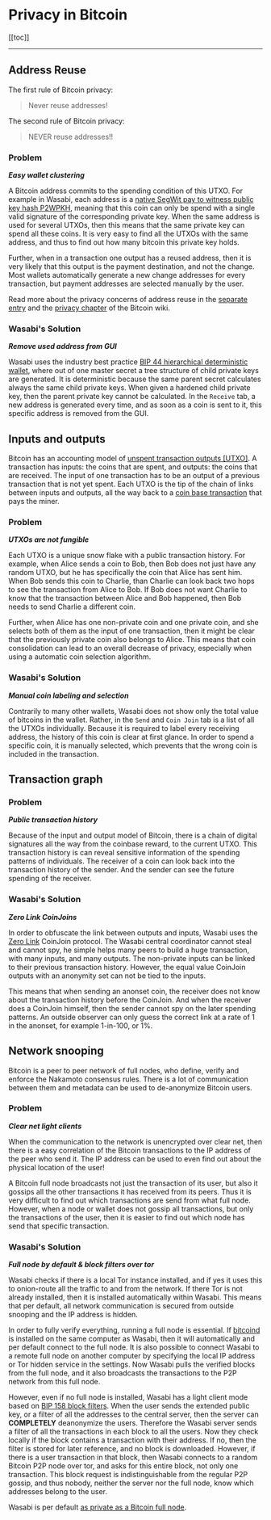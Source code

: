 # Privacy in Bitcoin

[[toc]]

---

## Address Reuse

The first rule of Bitcoin privacy:

> Never reuse addresses!

The second rule of Bitcoin privacy:

> NEVER reuse addresses!!

### Problem

_**Easy wallet clustering**_

A Bitcoin address commits to the spending condition of this UTXO. For example in Wasabi, each address is a [native SegWit pay to witness public key hash P2WPKH](https://programmingblockchain.gitbook.io/programmingblockchain/other_types_of_ownership/p2wpkh_pay_to_witness_public_key_hash), meaning that this coin can only be spend with a single valid signature of the corresponding private key. When the same address is used for several UTXOs, then this means that the same private key can spend all these coins. It is very easy to find all the UTXOs with the same address, and thus to find out how many bitcoin this private key holds. 

Further, when in a transaction one output has a reused address, then it is very likely that this output is the payment destination, and not the change. Most wallets automatically generate a new change addresses for every transaction, but payment addresses are selected manually by the user.

Read more about the privacy concerns of address reuse in the [separate entry](https://en.bitcoin.it/wiki/Address_reuse) and the [privacy chapter](https://en.bitcoin.it/Privacy#Address_reuse) of the Bitcoin wiki.

### Wasabi's Solution

_**Remove used address from GUI**_

Wasabi uses the industry best practice [BIP 44 hierarchical deterministic wallet](https://github.com/bitcoin/bips/blob/master/bip-0044.mediawiki), where out of one master secret a tree structure of child private keys are generated. It is deterministic because the same parent secret calculates always the same child private keys. When given a hardened child private key, then the parent private key cannot be calculated. In the `Receive` tab, a new address is generated every time, and as soon as a coin is sent to it, this specific address is removed from the GUI. 


## Inputs and outputs

Bitcoin has an accounting model of [unspent transaction outputs [UTXO]](https://bitcoin.org/en/blockchain-guide#introduction). A transaction has inputs: the coins that are spent, and outputs: the coins that are received. The input of one transaction has to be an output of a previous transaction that is not yet spent. Each UTXO is the tip of the chain of links between inputs and outputs, all the way back to a [coin base transaction](https://en.bitcoin.it/wiki/Coinbase) that pays the miner.

### Problem

_**UTXOs are not fungible**_

Each UTXO is a unique snow flake with a public transaction history. For example, when Alice sends a coin to Bob, then Bob does not just have any random UTXO, but he has specifically the coin that Alice has sent him. When Bob sends this coin to Charlie, than Charlie can look back two hops to see the transaction from Alice to Bob. If Bob does not want Charlie to know that the transaction between Alice and Bob happened, then Bob needs to send Charlie a different coin.

Further, when Alice has one non-private coin and one private coin, and she selects both of them as the input of one transaction, then it might be clear that the previously private coin also belongs to Alice. This means that coin consolidation can lead to an overall decrease of privacy, especially when using a automatic coin selection algorithm.

### Wasabi's Solution

_**Manual coin labeling and selection**_

Contrarily to many other wallets, Wasabi does not show only the total value of bitcoins in the wallet. Rather, in the `Send` and `Coin Join` tab is a list of all the UTXOs individually. Because it is required to label every receiving address, the history of this coin is clear at first glance. In order to spend a specific coin, it is manually selected, which prevents that the wrong coin is included in the transaction.


## Transaction graph

### Problem

_**Public transaction history**_

Because of the input and output model of Bitcoin, there is a chain of digital signatures all the way from the coinbase reward, to the current UTXO. This transaction history is can reveal sensitive information of the spending patterns of individuals. The receiver of a coin can look back into the transaction history of the sender. And the sender can see the future spending of the receiver.

### Wasabi's Solution

_**Zero Link CoinJoins**_

In order to obfuscate the link between outputs and inputs, Wasabi uses the [Zero Link](https://github.com/nopara73/zerolink) CoinJoin protocol. The Wasabi central coordinator cannot steal and cannot spy, he simple helps many peers to build a huge transaction, with many inputs, and many outputs. The non-private inputs can be linked to their previous transaction history. However, the equal value CoinJoin outputs with an anonymity set can not be tied to the inputs.

This means that when sending an anonset coin, the receiver does not know about the transaction history before the CoinJoin. And when the receiver does a CoinJoin himself, then the sender cannot spy on the later spending patterns. An outside observer can only guess the correct link at a rate of 1 in the anonset, for example 1-in-100, or 1%.


## Network snooping

Bitcoin is a peer to peer network of full nodes, who define, verify and enforce the Nakamoto consensus rules. There is a lot of communication between them and metadata can be used to de-anonymize Bitcoin users.

### Problem

_**Clear net light clients**_

When the communication to the network is unencrypted over clear net, then there is a easy correlation of the Bitcoin transactions to the IP address of the peer who send it. The IP address can be used to even find out about the physical location of the user!

A Bitcoin full node broadcasts not just the transaction of its user, but also it gossips all the other transactions it has received from its peers. Thus it is very difficult to find out which transactions are send from what full node. However, when a node or wallet does not gossip all transactions, but only the transactions of the user, then it is easier to find out which node has send that specific transaction.

### Wasabi's Solution

_**Full node by default & block filters over tor**_

Wasabi checks if there is a local Tor instance installed, and if yes it uses this to onion-route all the traffic to and from the network. If there Tor is not already installed, then it is installed automatically within Wasabi. This means that per default, all network communication is secured from outside snooping and the IP address is hidden.

In order to fully verify everything, running a full node is essential. If [bitcoind](https://github.com/bitcoin/bitcoin) is installed on the same computer as Wasabi, then it will automatically and per default connect to the full node. It is also possible to connect Wasabi to a remote full node on another computer by specifying the local IP address or Tor hidden service in the settings. Now Wasabi pulls the verified blocks from the full node, and it also broadcasts the transactions to the P2P network from this full node.

However, even if no full node is installed, Wasabi has a light client mode based on [BIP 158 block filters](https://github.com/bitcoin/bips/blob/master/bip-0158.mediawiki). When the user sends the extended public key, or a filter of all the addresses to the central server, then the server can **COMPLETELY** deanonymize the users. Therefore the Wasabi server sends a filter of all the transactions in each block to all the users. Now they check locally if the block contains a transaction with their address. If no, then the filter is stored for later reference, and no block is downloaded. However, if there is a user transaction in that block, then Wasabi connects to a random Bitcoin P2P node over tor, and asks for this entire block, not only one transaction. This block request is indistinguishable from the regular P2P gossip, and thus nobody, neither the server nor the full node, know which addresses belong to the user.

Wasabi is per default [as private as a Bitcoin full node](https://medium.com/@nopara73/bitcoin-core-vs-wasabi-wallet-network-level-privacy-bdca1d501387).
